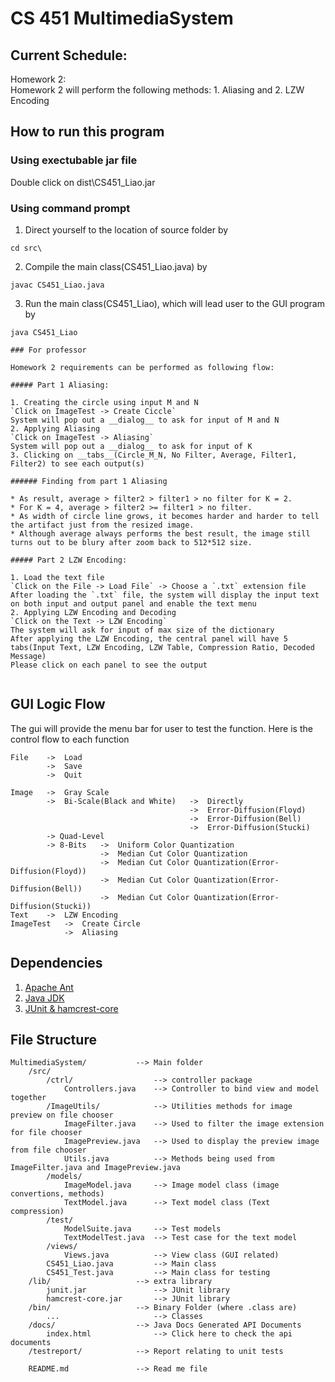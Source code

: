 CS 451 MultimediaSystem
=======================

## Current Schedule:

Homework 2:  
Homework 2 will perform the following methods: 1. Aliasing and 2. LZW Encoding

## How to run this program

### Using exectubable jar file

Double click on dist\CS451_Liao.jar

### Using command prompt

1. Direct yourself to the location of source folder by  
```
cd src\
```
2. Compile the main class(CS451_Liao.java) by  
```
javac CS451_Liao.java
```
3. Run the main class(CS451_Liao), which will lead user to the GUI program by  
```
java CS451_Liao

### For professor

Homework 2 requirements can be performed as following flow:

##### Part 1 Aliasing:

1. Creating the circle using input M and N  
`Click on ImageTest -> Create Ciccle`  
System will pop out a __dialog__ to ask for input of M and N
2. Applying Aliasing  
`Click on ImageTest -> Aliasing`  
System will pop out a __dialog__ to ask for input of K
3. Clicking on __tabs__(Circle_M_N, No Filter, Average, Filter1, Filter2) to see each output(s)

###### Finding from part 1 Aliasing

* As result, average > filter2 > filter1 > no filter for K = 2.
* For K = 4, average > filter2 >= filter1 > no filter.
* As width of circle line grows, it becomes harder and harder to tell the artifact just from the resized image.
* Although average always performs the best result, the image still turns out to be blury after zoom back to 512*512 size.

##### Part 2 LZW Encoding:

1. Load the text file  
`Click on the File -> Load File` -> Choose a `.txt` extension file  
After loading the `.txt` file, the system will display the input text on both input and output panel and enable the text menu  
2. Applying LZW Encoding and Decoding
`Click on the Text -> LZW Encoding`  
The system will ask for input of max size of the dictionary  
After applying the LZW Encoding, the central panel will have 5 tabs(Input Text, LZW Encoding, LZW Table, Compression Ratio, Decoded Message)  
Please click on each panel to see the output


```

## GUI Logic Flow

The gui will provide the menu bar for user to test the function. Here is the control flow to each function

```
File 	->	Load
		->	Save
		->	Quit

Image 	->	Gray Scale
		->	Bi-Scale(Black and White)	->	Directly
										->	Error-Diffusion(Floyd)
										->	Error-Diffusion(Bell)
										->	Error-Diffusion(Stucki)
		-> Quad-Level
		-> 8-Bits	->	Uniform Color Quantization
					->	Median Cut Color Quantization
					->	Median Cut Color Quantization(Error-Diffusion(Floyd))
					->	Median Cut Color Quantization(Error-Diffusion(Bell))
					->	Median Cut Color Quantization(Error-Diffusion(Stucki))
Text 	->	LZW Encoding
ImageTest	->	Create Circle
			->	Aliasing
```

## Dependencies

1. [Apache Ant](http://ant.apache.org/ "Apache Ant Official Website")
2. [Java JDK](http://www.java.com/en/ "Java official website")
3. [JUnit & hamcrest-core](https://github.com/junit-team/junit/wiki/Download-and-Install "JUnit official website")

## File Structure

	MultimediaSystem/			-->	Main folder
		/src/
			/ctrl/ 					--> controller package
				Controllers.java 	-->	Controller to bind view and model together
			/ImageUtils/			--> Utilities methods for image preview on file chooser
				ImageFilter.java 	--> Used to filter the image extension for file chooser
				ImagePreview.java 	--> Used to display the preview image from file chooser
				Utils.java 			--> Methods being used from ImageFilter.java and ImagePreview.java
			/models/
				ImageModel.java 	--> Image model class (image convertions, methods)
				TextModel.java 		--> Text model class (Text compression)
			/test/
				ModelSuite.java		--> Test models
				TextModelTest.java 	--> Test case for the text model
			/views/
				Views.java 			--> View class (GUI related)
			CS451_Liao.java 		--> Main class
			CS451_Test.java 		--> Main class for testing
		/lib/					--> extra library
			junit.jar 				--> JUnit library
			hamcrest-core.jar 		--> JUnit library
		/bin/ 					--> Binary Folder (where .class are)
			...						--> Classes
		/docs/					--> Java Docs Generated API Documents
			index.html 				--> Click here to check the api documents
		/testreport/			--> Report relating to unit tests

		README.md 				--> Read me file
